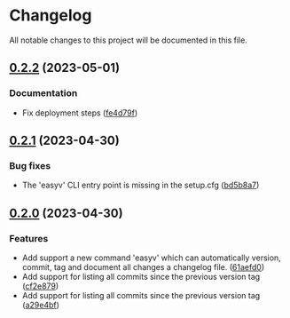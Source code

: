 # Changelog

All notable changes to this project will be documented in this file. 

## [0.2.2](https://github.com/nicolasdao/easypipinstall/compare/v0.2.1...v0.2.2) (2023-05-01)

### Documentation

- Fix deployment steps ([fe4d79f](https://github.com/nicolasdao/easypipinstall/commit/fe4d79f))


## [0.2.1](https://github.com/nicolasdao/easypipinstall/compare/v0.2.0...v0.2.1) (2023-04-30)

### Bug fixes

- The 'easyv' CLI entry point is missing in the setup.cfg ([bd5b8a7](https://github.com/nicolasdao/easypipinstall/commit/bd5b8a7))


## [0.2.0](https://github.com/nicolasdao/easypipinstall/compare/v0.1.6...v0.2.0) (2023-04-30)

### Features

- Add support a new command 'easyv' which can automatically version, commit, tag and document all changes a changelog file. ([61aefd0](https://github.com/nicolasdao/easypipinstall/commit/61aefd0))
- Add support for listing all commits since the previous version tag ([cf2e879](https://github.com/nicolasdao/easypipinstall/commit/cf2e879))
- Add support for listing all commits since the previous version tag ([a29e4bf](https://github.com/nicolasdao/easypipinstall/commit/a29e4bf))


